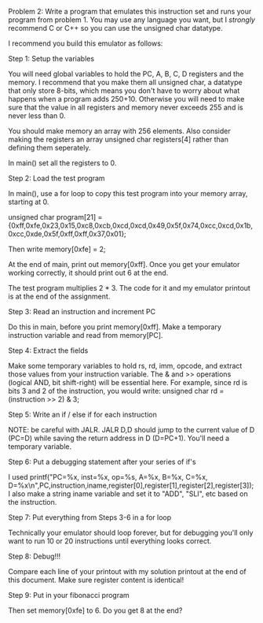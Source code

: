 Problem 2:  Write a program that emulates this instruction set and runs your program from problem 1.  You may use any language you want, but I *strongly* recommend C or C++ so you can use the unsigned char datatype.

I recommend you build this emulator as follows:

Step 1:  Setup the variables

You will need global variables to hold the PC, A, B, C, D registers and the memory.  I recommend that you make them all unsigned char, a datatype that only store 8-bits, which means you don't have to worry about what happens when a program adds 250+10.   Otherwise you will need to make sure that the value in all registers and memory never exceeds 255 and is never less than 0.

You should make memory an array with 256 elements.  Also consider making the registers an array unsigned char registers[4] rather than defining them seperately.

In main() set all the registers to 0.

Step 2:  Load the test program

In main(), use a for loop to copy this test program into your memory array, starting at 0.

unsigned char program[21] = {0xff,0xfe,0x23,0x15,0xc8,0xcb,0xcd,0xcd,0x49,0x5f,0x74,0xcc,0xcd,0x1b,0xcc,0xde,0x5f,0xff,0xff,0x37,0x01};

Then write memory[0xfe] = 2;

At the end of main, print out memory[0xff].  Once you get your emulator working correctly, it should print out 6 at the end.

The test program multiplies 2 * 3.  The code for it and my emulator printout is at the end of the assignment.

Step 3:  Read an instruction and increment PC

Do this in main, before you print memory[0xff].  Make a temporary instruction variable and read from memory[PC].

Step 4:  Extract the fields

Make some temporary variables to hold rs, rd, imm, opcode, and extract those values from your instruction variable.  The & and >> operations (logical AND, bit shift-right) will be essential here.  For example, since rd is bits 3 and 2 of the instruction, you would write:
unsigned char rd = (instruction >> 2) & 3;

Step 5:  Write an if / else if for each instruction

NOTE: be careful with JALR.  JALR D,D should jump to the current value of D (PC=D) while saving the return address in D (D=PC+1).  You'll need a temporary variable.

Step 6:  Put a debugging statement after your series of if's

I used printf("PC=%x, inst=%x, op=%s, A=%x, B=%x, C=%x, D=%x\n",PC,instruction,iname,register[0],register[1],register[2],register[3]);  I also make a string iname variable and set it to "ADD", "SLI", etc based on the instruction.

Step 7:  Put everything from Steps 3-6 in a for loop

Technically your emulator should loop forever, but for debugging you'll only want to run 10 or 20 instructions until everything looks correct.

Step 8:  Debug!!!

Compare each line of your printout with my solution printout at the end of this document.    Make sure register content is identical!

Step 9:  Put in your fibonacci program

Then set memory[0xfe] to 6.  Do you get 8 at the end?


